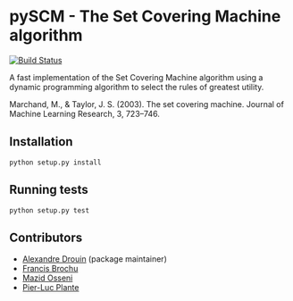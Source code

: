 # pySCM - The Set Covering Machine algorithm

[![Build Status](https://travis-ci.org/aldro61/pyscm.svg?branch=master)](https://travis-ci.org/aldro61/pyscm)

A fast implementation of the Set Covering Machine algorithm using a dynamic programming algorithm to select the rules of greatest utility.

Marchand, M., & Taylor, J. S. (2003). The set covering machine. Journal of Machine Learning Research, 3, 723–746.


## Installation
``` 
python setup.py install
```

## Running tests
```
python setup.py test
```

## Contributors
 * [Alexandre Drouin](https://github.com/aldro61) (package maintainer)
 * [Francis Brochu](https://github.com/PhrankBrochu)
 * [Mazid Osseni](https://github.com/dizam92)
 * [Pier-Luc Plante](https://github.com/plpla)

